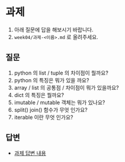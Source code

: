 # 과제

1. 아래 질문에 답을 해보시기 바랍니다.
2. `week04/과제-<이름>.md` 로 올려주세요.

## 질문

1. python 의 list / tuple 의 차이점이 뭘까요?
2. python 의 특징은 뭐가 있을 까요?
3. array / list 의 공통점 / 차이점이 뭐가 있을까요?
4. dict 의 특징은 뭘까요?
5. imutable / mutable 객체는 뭐가 있나요?
6. split() join() 함수가 무엇 인가요?
7. iterable 이란 무엇 인가요?

## 답변

- [과제 답변 내용](./과제-답.md)
